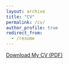 ```yaml
---
layout: archive
title: "CV"
permalink: /cv/
author_profile: true
redirect_from:
  - /resume
---
```

[Download My CV (PDF)](https://github.com/pd102022/pallabdas.github.io/blob/master/files/Resume%20Pallab%20Das.pdf)


